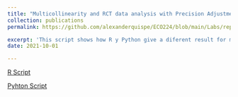 ```yaml
---
title: "Multicollinearity and RCT data analysis with Precision Adjustment"
collection: publications
permalink: https://github.com/alexanderquispe/ECO224/blob/main/Labs/replication_3/Grupo4_Lab3_R.ipynb

excerpt: 'This script shows how R y Python give a diferent result for multicollinearity and analyze RCT data from the Pennsylvania reemployment bonus experiment.'
date: 2021-10-01

---
```

[R Script](https://github.com/alexanderquispe/ECO224/blob/main/Labs/replication_3/Grupo4_Lab3_R.ipynb)

[Pyhton Script](https://github.com/alexanderquispe/ECO224/blob/main/Labs/replication_3/Grupo4_Lab3_Python.ipynb)


